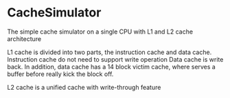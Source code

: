 # CacheSimulator
The simple cache simulator on a single CPU with L1 and L2 cache architecture

L1 cache is divided into two parts, the instruction cache and data cache.
Instruction cache do not need to support write operation
Data cache is write back. In addition, data cache has a 14 block victim cache, where serves a buffer before really kick the block off.

L2 cache is a unified cache with write-through feature
